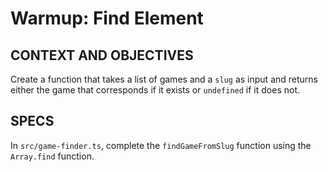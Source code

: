 # Warmup: Find Element

## CONTEXT AND OBJECTIVES

Create a function that takes a list of games and a `slug` as input and returns either the game that corresponds if it exists or `undefined` if it does not.

## SPECS

In `src/game-finder.ts`, complete the `findGameFromSlug` function using the `Array.find` function.
